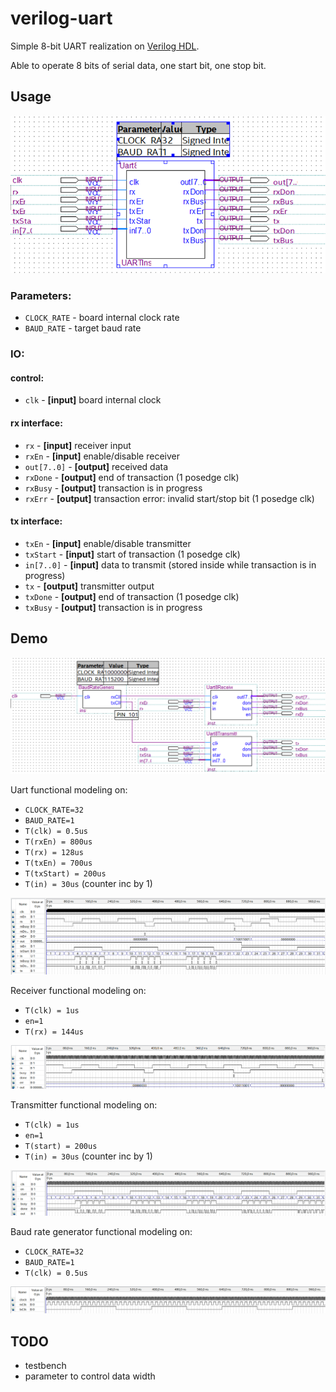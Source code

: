 verilog-uart
============
Simple 8-bit UART realization on [Verilog HDL](https://en.wikipedia.org/wiki/Verilog).

Able to operate 8 bits of serial data, one start bit, one stop bit.

Usage
-----
![uart](resources/uart.png)

### Parameters:
* `CLOCK_RATE` - board internal clock rate
* `BAUD_RATE` - target baud rate

### IO:

#### control:
* `clk` - **[input]** board internal clock

#### rx interface:
* `rx` - **[input]** receiver input
* `rxEn` - **[input]** enable/disable receiver
* `out[7..0]` - **[output]** received data
* `rxDone` - **[output]** end of transaction (1 posedge clk)
* `rxBusy` - **[output]** transaction is in progress
* `rxErr` - **[output]** transaction error: invalid start/stop bit (1 posedge clk)

#### tx interface:
* `txEn` - **[input]** enable/disable transmitter
* `txStart` - **[input]** start of transaction (1 posedge clk)
* `in[7..0]` - **[input]** data to transmit (stored inside while transaction is in progress)
* `tx` - **[output]** transmitter output
* `txDone` - **[output]** end of transaction (1 posedge clk)
* `txBusy` - **[output]** transaction is in progress

Demo
----
![structure](resources/uart_structure.png)

Uart functional modeling on:
* `CLOCK_RATE=32`
* `BAUD_RATE=1`
* `T(clk) = 0.5us`
* `T(rxEn) = 800us`
* `T(rx) = 128us`
* `T(txEn) = 700us`
* `T(txStart) = 200us`
* `T(in) = 30us` (counter inc by 1)

![uart functional modeling](resources/uart_func_model.png)

Receiver functional modeling on:
* `T(clk) = 1us`
* `en=1`
* `T(rx) = 144us`

![receiver functional modeling](resources/rx_func_model.png)

Transmitter functional modeling on:
* `T(clk) = 1us`
* `en=1`
* `T(start) = 200us`
* `T(in) = 30us` (counter inc by 1)

![transmitter functional modeling](resources/tx_func_model.png)

Baud rate generator functional modeling on:
* `CLOCK_RATE=32`
* `BAUD_RATE=1`
* `T(clk) = 0.5us`

![baud rate generator functional modeling](resources/baud_gen_func_model.png)


TODO
----
* testbench
* parameter to control data width
